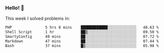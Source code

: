 ### Hello! 👋

This week I solved problems in:

<!--START_SECTION:waka-->

```txt
PHP               5 hrs 8 mins    ████████████░░░░░░░░░░░░░   48.63 %
Shell Script      1 hr            ██▒░░░░░░░░░░░░░░░░░░░░░░   09.50 %
SmartyConfig      49 mins         ██░░░░░░░░░░░░░░░░░░░░░░░   07.72 %
Markdown          47 mins         ██░░░░░░░░░░░░░░░░░░░░░░░   07.44 %
Bash              37 mins         █▒░░░░░░░░░░░░░░░░░░░░░░░   05.98 %
```

<!--END_SECTION:waka-->
